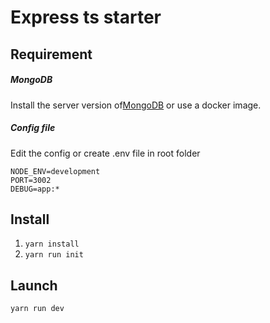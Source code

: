 # Express ts starter

## Requirement
##### MongoDB
Install the server version of[MongoDB](https://www.mongodb.com/download-center/community) or use a docker image.
##### Config file
Edit the config or create .env file in root folder
```
NODE_ENV=development
PORT=3002
DEBUG=app:*
```

## Install
1. `yarn install`
2. `yarn run init`

## Launch
`yarn run dev`